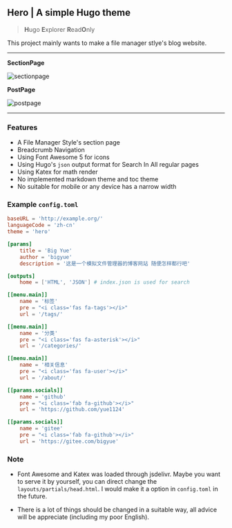 ## Hero | A simple Hugo theme

> **H**ugo **E**xplorer **R**ead**O**nly 

This project mainly wants to make a file manager stlye's blog website. 

---

**SectionPage**

![sectionpage](https://raw.githubusercontent.com/yue1124/hero/main/images/screenshot.png)

**PostPage**

![postpage](https://raw.githubusercontent.com/yue1124/hero/main/images/singlepage.png)

---

### Features

- A File Manager Style's section page
- Breadcrumb Navigation
- Using Font Awesome 5 for icons
- Using Hugo's `json` output format for Search In All regular pages
- Using Katex for math render
- No implemented markdown theme and toc theme
- No suitable for mobile or any device has a narrow width

### Example `config.toml`

```toml
baseURL = 'http://example.org/'
languageCode = 'zh-cn'
theme = 'hero'

[params]
    title = 'Big Yue'
    author = 'bigyue'
    description = '这是一个模拟文件管理器的博客网站 随便怎样都行吧'

[outputs]
    home = ['HTML', 'JSON'] # index.json is used for search

[[menu.main]]
    name = '标签'
    pre = "<i class='fas fa-tags'></i>"
    url = '/tags/'

[[menu.main]]
    name = '分类'
    pre = "<i class='fas fa-asterisk'></i>"
    url = '/categories/'

[[menu.main]]
    name = '相关信息'
    pre = "<i class='fas fa-user'></i>"
    url = '/about/'

[[params.socials]]
    name = 'github'
    pre = "<i class='fab fa-github'></i>"
    url = 'https://github.com/yue1124'

[[params.socials]]
    name = 'gitee'
    pre = "<i class='fab fa-github'></i>"
    url = 'https://gitee.com/bigyue'
```

### **Note**

- Font Awesome and Katex was loaded through jsdelivr. Maybe you want to serve it by yourself, you can direct change the `layouts/partials/head.html`. I would make it a option in `config.toml` in the future.

- There is a lot of things should be changed in a suitable way, all advice will be appreciate (including my poor English).